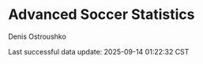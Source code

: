 # Advanced Soccer Statistics
Denis Ostroushko

<!-- gfm -->

Last successful data update: 2025-09-14 01:22:32 CST

